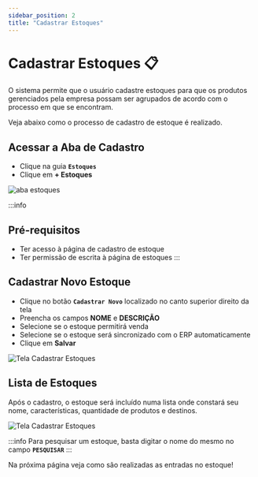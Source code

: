 ```yaml
---
sidebar_position: 2
title: "Cadastrar Estoques"
---
```


# Cadastrar Estoques :clipboard:

O sistema permite que o usuário cadastre estoques para que os produtos gerenciados pela empresa possam ser agrupados de acordo com o processo em que se encontram.

Veja abaixo como o processo de cadastro de estoque é realizado.

## Acessar a Aba de Cadastro

- Clique na guia **`Estoques`**
- Clique em **+ Estoques**

![aba estoques](/img/images/aba_estoques.png)

:::info

## Pré-requisitos

- Ter acesso à página de cadastro de estoque
- Ter permissão de escrita à página de estoques
  :::

## Cadastrar Novo Estoque

- Clique no botão **`Cadastrar Novo`** localizado no canto superior direito da tela
- Preencha os campos **NOME** e **DESCRIÇÃO**
- Selecione se o estoque permitirá venda
- Selecione se o estoque será sincronizado com o ERP automaticamente
- Clique em **Salvar**

![Tela Cadastrar Estoques](/img/images/cadastrar_estoque.png)

## Lista de Estoques

Após o cadastro, o estoque será incluído numa lista onde constará seu nome, características, quantidade de produtos e destinos.

![Tela Cadastrar Estoques](/img/images/lista_estoque.png)

:::info
Para pesquisar um estoque, basta digitar o nome do mesmo no campo **`PESQUISAR`**
:::

Na próxima página veja como são realizadas as entradas no estoque!
